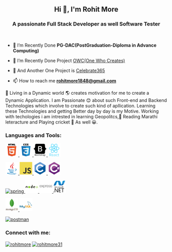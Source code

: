 <h2 align="center">Hi 👋, I'm Rohit More</h2>
<h3 align="center">A passionate Full Stack Developer as well Software Tester</h3>

<!-- L<p align="left"> <img src="https://komarev.com/ghpvc/?username=rohitmore31&label=Profile%20views&color=0e75b6&style=flat" alt="rohitmore31" /> </p>
 -->
<p align="left"> <a href="https://twitter.com/" target="blank"><img src="https://img.shields.io/twitter/follow/?logo=twitter&style=for-the-badge" alt="" /></a> </p>


- 🌱 I’m Recently Done **PG-DAC(PostGraduation-Diploma in Advance Computing)**

- 🌱 I’m Recently Done Project [OWC(One Who Creates)](https://frontend-gold-two.vercel.app/)
- 🌱 And Another One Project is [Celebrate365](https://frontend-gold-two.vercel.app/)

- 📫 How to reach me **rohitmore1848@gmail.com**

<p>📌 Living in a Dynamic world 🌎 creates motivation for me to create a Dynamic Application. I am Passionate 😊 about such Front-end and Backend Technologies which involve to create such kind of apllication. Learning these Technologies and getting Better day by day is my Motive. Working with techologies i am intrested in learning Geopolitcs,📙 Reading Marathi leteracture and Playing cricket 🏏 As well 😀. </p>

<h3 align="left">Languages and Tools:</h3>
<p > 
 
  <a href="https://www.w3.org/html/" target="_blank" rel="noreferrer"> <img src="https://raw.githubusercontent.com/devicons/devicon/master/icons/html5/html5-original-wordmark.svg" alt="html5" width="40" height="40"/> </a>  <a href="https://www.w3schools.com/css/" target="_blank" rel="noreferrer"> <img src="https://raw.githubusercontent.com/devicons/devicon/master/icons/css3/css3-original-wordmark.svg" alt="css3" width="40" height="40"/> </a> <a href="https://getbootstrap.com" target="_blank" rel="noreferrer"> <img src="https://raw.githubusercontent.com/devicons/devicon/master/icons/bootstrap/bootstrap-plain-wordmark.svg" alt="bootstrap" width="40" height="40"/> </a><a href="https://reactjs.org/" target="_blank" rel="noreferrer"> <img src="https://raw.githubusercontent.com/devicons/devicon/master/icons/react/react-original-wordmark.svg" alt="react" width="40" height="40"/> </a>
    
  <a href="https://www.java.com" target="_blank" rel="noreferrer"> <img src="https://raw.githubusercontent.com/devicons/devicon/master/icons/java/java-original.svg" alt="java" width="40" height="40"/> </a> <a href="https://developer.mozilla.org/en-US/docs/Web/JavaScript" target="_blank" rel="noreferrer"> <img src="https://raw.githubusercontent.com/devicons/devicon/master/icons/javascript/javascript-original.svg" alt="javascript" width="40" height="40"/> </a> <a href="https://www.cprogramming.com/" target="_blank" rel="noreferrer"> <img src="https://raw.githubusercontent.com/devicons/devicon/master/icons/c/c-original.svg" alt="c" width="40" height="40"/> </a> <a href="https://www.w3schools.com/cs/" target="_blank" rel="noreferrer"> <img src="https://raw.githubusercontent.com/devicons/devicon/master/icons/csharp/csharp-original.svg" alt="csharp" width="40" height="40"/> </a> 
  
<a href="https://spring.io/" target="_blank" rel="noreferrer"> <img src="https://www.vectorlogo.zone/logos/springio/springio-icon.svg" alt="spring" width="40" height="40"/> </a>  <a href="https://nodejs.org" target="_blank" rel="noreferrer"> <img src="https://raw.githubusercontent.com/devicons/devicon/master/icons/nodejs/nodejs-original-wordmark.svg" alt="nodejs" width="40" height="40"/> </a> <a href="https://expressjs.com" target="_blank" rel="noreferrer"> <img src="https://raw.githubusercontent.com/devicons/devicon/master/icons/express/express-original-wordmark.svg" alt="express" width="40" height="40"/> </a><a href="https://dotnet.microsoft.com/" target="_blank" rel="noreferrer"> <img src="https://raw.githubusercontent.com/devicons/devicon/master/icons/dot-net/dot-net-original-wordmark.svg" alt="dotnet" width="40" height="40"/> </a>

<a href="https://www.mongodb.com/" target="_blank" rel="noreferrer"> <img src="https://raw.githubusercontent.com/devicons/devicon/master/icons/mongodb/mongodb-original-wordmark.svg" alt="mongodb" width="40" height="40"/> </a><a href="https://www.mysql.com/" target="_blank" rel="noreferrer"> <img src="https://raw.githubusercontent.com/devicons/devicon/master/icons/mysql/mysql-original-wordmark.svg" alt="mysql" width="40" height="40"/> </a>
  
  <a href="https://postman.com" target="_blank" rel="noreferrer"> <img src="https://www.vectorlogo.zone/logos/getpostman/getpostman-icon.svg" alt="postman" width="40" height="40"/> </a> 
  
 </p>

<!-- <p><img align="left" src="https://github-readme-stats.vercel.app/api/top-langs?username=rohitmore31&show_icons=true&locale=en&layout=compact" alt="rohitmore31" /></p> -->

<!-- <p>&nbsp;<img align="center" src="https://github-readme-stats.vercel.app/api?username=rohitmore31&show_icons=true&locale=en" alt="rohitmore31" /></p> -->

<h3 align="left">Connect with me:</h3>
<p align="left">
<a href=https://www.linkedin.com/in/rohit-more-313348188/ target="blank"><img align="center" src="https://raw.githubusercontent.com/rahuldkjain/github-profile-readme-generator/master/src/images/icons/Social/linked-in-alt.svg" alt="rohitmore" height="30" width="40" /></a>
<a href="https://www.leetcode.com/rohitmore31" target="blank"><img align="center" src="https://raw.githubusercontent.com/rahuldkjain/github-profile-readme-generator/master/src/images/icons/Social/leet-code.svg" alt="rohitmore31" height="30" width="40" /></a>
</p>
